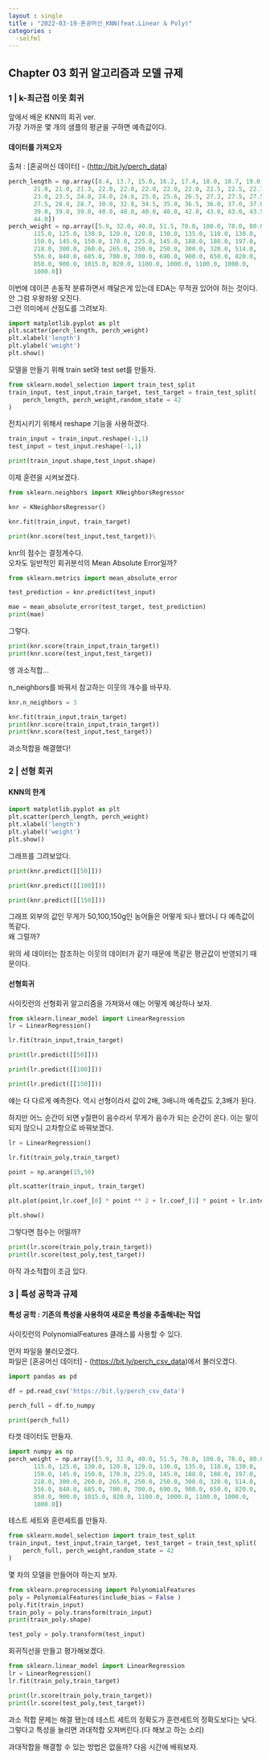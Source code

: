 ```yaml
---
layout : single
title : "2022-03-19-혼공머신_KNN(feat.Linear & Poly)"
categories : 
  -selfml
---
```


## Chapter 03 회귀 알고리즘과 모델 규제

### 1 | k-최근접 이웃 회귀

앞에서 배운 KNN의 회귀 ver.  
가장 가까운 몇 개의 샘플의 평균을 구하면 예측값이다.

#### 데이터를 가져오자

출처 : [혼공머신 데이터] - (http://bit.ly/perch_data)

```python
perch_length = np.array([8.4, 13.7, 15.0, 16.2, 17.4, 18.0, 18.7, 19.0, 19.6, 20.0, 21.0,
       21.0, 21.0, 21.3, 22.0, 22.0, 22.0, 22.0, 22.0, 22.5, 22.5, 22.7,
       23.0, 23.5, 24.0, 24.0, 24.6, 25.0, 25.6, 26.5, 27.3, 27.5, 27.5,
       27.5, 28.0, 28.7, 30.0, 32.8, 34.5, 35.0, 36.5, 36.0, 37.0, 37.0,
       39.0, 39.0, 39.0, 40.0, 40.0, 40.0, 40.0, 42.0, 43.0, 43.0, 43.5,
       44.0])
perch_weight = np.array([5.9, 32.0, 40.0, 51.5, 70.0, 100.0, 78.0, 80.0, 85.0, 85.0, 110.0,
       115.0, 125.0, 130.0, 120.0, 120.0, 130.0, 135.0, 110.0, 130.0,
       150.0, 145.0, 150.0, 170.0, 225.0, 145.0, 188.0, 180.0, 197.0,
       218.0, 300.0, 260.0, 265.0, 250.0, 250.0, 300.0, 320.0, 514.0,
       556.0, 840.0, 685.0, 700.0, 700.0, 690.0, 900.0, 650.0, 820.0,
       850.0, 900.0, 1015.0, 820.0, 1100.0, 1000.0, 1100.0, 1000.0,
       1000.0])
```

이번에 데이콘 손동작 분류하면서 깨달은게 있는데 EDA는 무적권 있어야 하는 것이다.  
안 그럼 우왕좌왕 오진다.  
그런 의미에서 산점도를 그려보자.

```python
import matplotlib.pyplot as plt
plt.scatter(perch_length, perch_weight)
plt.xlabel('length')
plt.ylabel('weight')
plt.show()
```

모델을 만들기 위해 train set와 test set를 만들자.

```python
from sklearn.model_selection import train_test_split
train_input, test_input,train_target, test_target = train_test_split(
    perch_length, perch_weight,random_state = 42
)
```

전치시키기 위해서 reshape 기능을 사용하겠다.

```python
train_input = train_input.reshape(-1,1)
test_input = test_input.reshape(-1,1)

print(train_input.shape,test_input.shape)
```

이제 훈련을 시켜보겠다.

```python
from sklearn.neighbors import KNeighborsRegressor

knr = KNeighborsRegressor()

knr.fit(train_input, train_target)

print(knr.score(test_input,test_target))\
```

knr의 점수는 결정계수다.  
오차도 일반적인 회귀분석의 Mean Absolute Error일까?

```python
from sklearn.metrics import mean_absolute_error

test_prediction = knr.predict(test_input)

mae = mean_absolute_error(test_target, test_prediction)
print(mae)
```

그렇다.

```python
print(knr.score(train_input,train_target))
print(knr.score(test_input,test_target))
```

엥 과소적합...  

n_neighbors를 바꿔서 참고하는 이웃의 개수를 바꾸자.

```python
knr.n_neighbors = 3

knr.fit(train_input,train_target)
print(knr.score(train_input,train_target))
print(knr.score(test_input,test_target))
```

과소적합을 해결했다!


### 2 | 선형 회귀

#### KNN의 한계

```python
import matplotlib.pyplot as plt
plt.scatter(perch_length, perch_weight)
plt.xlabel('length')
plt.ylabel('weight')
plt.show()
```

그래프를 그려보았다.

```python
print(knr.predict([[50]]))

print(knr.predict([[100]]))

print(knr.predict([[150]]))
```

그래프 외부의 값인 무게가 50,100,150g인 농어들은 어떻게 되나 봤더니 다 예측값이 똑같다.  
왜 그럴까?  

위의 세 데이터는 참조하는 이웃의 데이터가 같기 때문에 똑같은 평균값이 반영되기 때문이다.


#### 선형회귀

사이킷런의 선형회귀 알고리즘을 가져와서 얘는 어떻게 예상하나 보자.

```python
from sklearn.linear_model import LinearRegression
lr = LinearRegression()

lr.fit(train_input,train_target)

print(lr.predict([[50]]))

print(lr.predict([[100]]))

print(lr.predict([[150]]))
```

얘는 다 다르게 예측한다. 역시 선형이라서 값이 2배, 3배니까 예측값도 2,3배가 된다.  

하지만 어느 순간이 되면 y절편이 음수라서 무게가 음수가 되는 순간이 온다. 이는 말이 되지 않으니 고차항으로 바꿔보겠다.  

```python
lr = LinearRegression()

lr.fit(train_poly,train_target)

point = np.arange(15,50)

plt.scatter(train_input, train_target)

plt.plot(point,lr.coef_[0] * point ** 2 + lr.coef_[1] * point + lr.intercept_, color = 'orange')

plt.show()
```

그렇다면 점수는 어떨까?

```python
print(lr.score(train_poly,train_target))
print(lr.score(test_poly,test_target))
```

아직 과소적합이 조금 있다.

### 3 | 특성 공학과 규제

#### 특성 공학 : 기존의 특성을 사용하여 새로운 특성을 추출해내는 작업

사이킷런의 PolynomialFeatures 클래스를 사용할 수 있다.  

먼저 파일을 불러오겠다.  
파일은 [혼공머신 데이터] - (https://bit.ly/perch_csv_data)에서 불러오겠다.

```python
import pandas as pd

df = pd.read_csv('https://bit.ly/perch_csv_data')

perch_full = df.to_numpy

print(perch_full)
```

타겟 데이터도 만들자.

```python
import numpy as np
perch_weight = np.array([5.9, 32.0, 40.0, 51.5, 70.0, 100.0, 78.0, 80.0, 85.0, 85.0, 110.0,
       115.0, 125.0, 130.0, 120.0, 120.0, 130.0, 135.0, 110.0, 130.0,
       150.0, 145.0, 150.0, 170.0, 225.0, 145.0, 188.0, 180.0, 197.0,
       218.0, 300.0, 260.0, 265.0, 250.0, 250.0, 300.0, 320.0, 514.0,
       556.0, 840.0, 685.0, 700.0, 700.0, 690.0, 900.0, 650.0, 820.0,
       850.0, 900.0, 1015.0, 820.0, 1100.0, 1000.0, 1100.0, 1000.0,
       1000.0])
```

테스트 세트와 훈련세트를 만들자.

```python
from sklearn.model_selection import train_test_split
train_input, test_input,train_target, test_target = train_test_split(
    perch_full, perch_weight,random_state = 42
)
```

몇 차의 모델을 만들어야 하는지 보자.

```python
from sklearn.preprocessing import PolynomialFeatures
poly = PolynomialFeatures(include_bias = False )
poly.fit(train_input)
train_poly = poly.transform(train_input)
print(train_poly.shape)

test_poly = poly.transform(test_input)
```

회귀직선을 만들고 평가해보겠다.

```python
from sklearn.linear_model import LinearRegression
lr = LinearRegression()
lr.fit(train_poly,train_target)

print(lr.score(train_poly,train_target))
print(lr.score(test_poly,test_target))
```

과소 적합 문제는 해결 됐는데 테스트 세트의 정확도가 훈련세트의 정확도보다는 낮다.  
그렇다고 특성을 늘리면 과대적합 오져버린다.(다 해보고 하는 소리)  

과대적합을 해결할 수 있는 방법은 없을까? 다음 시간에 배워보자.
